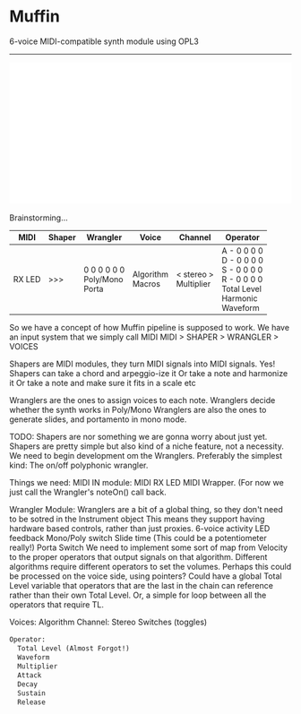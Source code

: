 # Muffin
6-voice MIDI-compatible synth module using OPL3

---
![screenshot](isolated/assets/algorithms.png)

Brainstorming...

| MIDI | Shaper | Wrangler | Voice | Channel | Operator |
| ---- | ------ | -------- | ----- | ------- | -------- |
| RX LED | >>> | 0 0 0 0 0 0 <br> Poly/Mono <br> Porta | Algorithm <br> Macros | < stereo > <br> Multiplier | A - 0 0 0 0 <br> D - 0 0 0 0 <br> S - 0 0 0 0 <br> R - 0 0 0 0 <br> Total Level <br> Harmonic <br> Waveform |

  So we have a concept of how Muffin pipeline is supposed to work.
  We have an input system that we simply call MIDI
  MIDI > SHAPER > WRANGLER > VOICES

  Shapers are MIDI modules, they turn MIDI signals into MIDI signals. Yes!
  Shapers can take a chord and arpeggio-ize it
  Or take a note and harmonize it
  Or take a note and make sure it fits in a scale
  etc

  Wranglers are the ones to assign voices to each note. 
  Wranglers decide whether the synth works in Poly/Mono
  Wranglers are also the ones to generate slides, and portamento in mono mode.

  TODO:
    Shapers are nor something we are gonna worry about just yet. Shapers are pretty simple but
    also kind of a niche feature, not a necessity.
    We need to begin development om the Wranglers. Preferably the simplest kind:
    The on/off polyphonic wrangler. 


  Things we need:
  MIDI IN module:
    MIDI RX LED
    MIDI Wrapper. (For now we just call the Wrangler's noteOn() call back. 

  Wrangler Module:
    Wranglers are a bit of a global thing, so they don't need to be sotred in the Instrument object
    This means they support having hardware based controls, rather than just proxies.
    6-voice activity LED feedback
    Mono/Poly switch
    Slide time (This could be a potentiometer really!)
    Porta Switch
    We need to implement some sort of map from Velocity to the proper operators that output signals on that algorithm.
    Different algorithms require different operators to set the volumes.
    Perhaps this could be processed on the voice side, using pointers?
    Could have a global Total Level variable that operators that are the last in the chain 
    can reference rather than their own Total Level.
    Or, a simple for loop between all the operators that require TL. 

  Voices:
    Algorithm
    Channel:
      Stereo Switches (toggles)
      

    Operator:
      Total Level (Almost Forgot!)
      Waveform
      Multiplier
      Attack
      Decay
      Sustain
      Release
      
    
